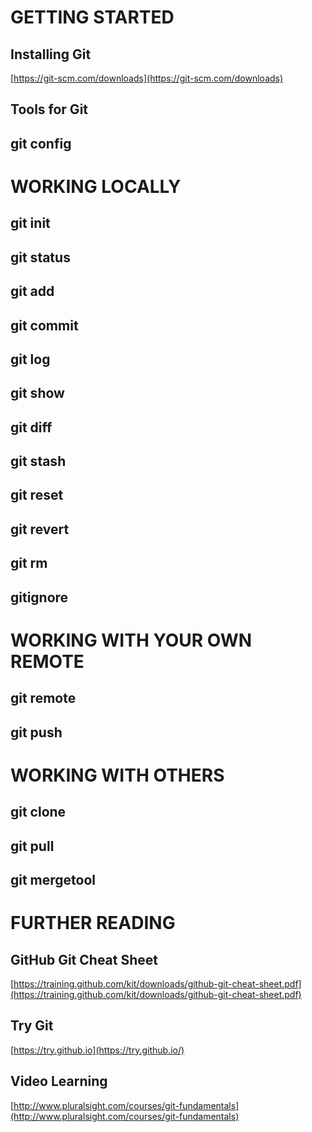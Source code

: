 GETTING STARTED
===============

Installing Git
--------------
[https://git-scm.com/downloads](https://git-scm.com/downloads)


Tools for Git
-------------




git config
----------



WORKING LOCALLY
===============

git init
--------

git status
----------

git add
-------

git commit
----------

git log
-------

git show
--------

git diff
--------

git stash
---------

git reset
---------

git revert
----------

git rm
------

gitignore
---------


WORKING WITH YOUR OWN REMOTE
============================

git remote
----------

git push
--------


WORKING WITH OTHERS
===================

git clone
---------

git pull
--------

git mergetool
-------------


FURTHER READING
===============

GitHub Git Cheat Sheet
----------------------
[https://training.github.com/kit/downloads/github-git-cheat-sheet.pdf](https://training.github.com/kit/downloads/github-git-cheat-sheet.pdf)

Try Git
-------
[https://try.github.io](https://try.github.io/)

Video Learning
--------------
[http://www.pluralsight.com/courses/git-fundamentals](http://www.pluralsight.com/courses/git-fundamentals)